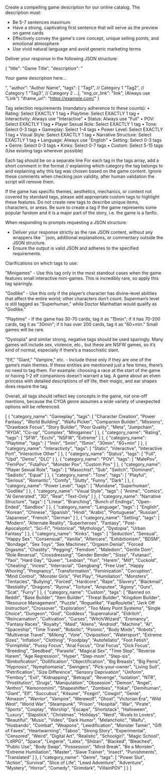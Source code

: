 Create a compelling game description for our online catalog. The description must:
- Be 5-7 sentences maximum
- Have a strong, captivating first sentence that will serve as the preview on game cards
- Effectively convey the game's core concept, unique selling points, and emotional atmosphere
- Use vivid natural language and avoid generic marketing terms

Deliver your response in the following JSON structure:

{
    "title": "Game Title",
    "description": "<p>Your game description here...</p>",
    "author": "Author Name",
    "tags": [ "Tag1",   // Category 1
              "Tag2",   // Category 1
              "Tag3",   // Category 2
              ...],
    "img_or_link": "link",  (Always use "Link")
    "iframe_url": "https://example.com/"
}

Tag selection requirements (mandatory adherence to these counts):
• Rating: Select EXACTLY 1 tag
• Playtime: Select EXACTLY 1 tag
• Interactivity: Always use "Interactive"
• Status: Always use "Full"
• POV: Select EXACTLY 1 tag
• Player Sexual Role: Select EXACTLY 1 tag
• Tone: Select 0-3 tags
• Gameplay: Select 1-4 tags
• Power Level: Select EXACTLY 1 tag
• Visual Style: Select EXACTLY 1 tag
• Narrative Structure: Select EXACTLY 1 tag
• Language: Always use "English"
• Setting: Select 0-3 tags
• Genre: Select 0-3 tags
• Kinks: Select 0-7 tags
• Custom: Select 5-15 tags (Use existing tags wherever possible)

Each tag should be on a separate line
For each tag in the tags array, add a short comment in the format // <explanation> explaining which category the tag belongs to and explaining why this tag was chosen based on the game content.
Ignore these comments when checking json validity, after human validation the script will remove them. 

If the game has specific themes, aesthetics, mechanics, or content not covered by standard tags, please add appropriate custom tags to highlight these features. Do not create new tags to describe unique items, characters, or areas. Be sure to create a tag if the game represents some popular fandom and it is a major part of the story, i.e. the game is a fanfic.

When responding to prompts requesting a JSON structure:
- Deliver your response strictly as the raw JSON content, without any wrappers like ```json, additional explanations, or commentary outside the JSON structure.
- Ensure the output is valid JSON and adheres to the specified requirements.


Clarifications on which tags to use:

"Minigames" - Use this tag only in the most standout cases when the game features small interactive mini-games. This is incredibly rare, so apply this tag sparingly.

"Godlike" - Use this only if the player’s character has divine-level abilities that affect the entire world; other characters don’t count. Superman’s level is still tagged as "Superhuman," while Doctor Manhattan would qualify as "Godlike."

"Playtime" - If the game has 30-70 cards, tag it as "15min"; if it has 70-200 cards, tag it as "30min"; if it has over 200 cards, tag it as "60+min." Small games will be rare.

"Dystopia" and similar strong, negative tags should be used sparingly. Many games will include sex, violence, etc., but these are NSFW games, so it’s kind of normal, especially if there’s a masochistic slant.

"Elf," "Giant," "Vampire," etc. - Include these only if they are one of the game’s main themes. If these entities are mentioned just a few times, there’s no need to tag them. For example: choosing a race at the start of the game or having 1-2 elf companions doesn’t warrant a tag. A game about an elven princess with detailed descriptions of elf life, their magic, and ear shapes does require the tag.

Overall, all tags should reflect key concepts in the game, not one-off mentions, because the CYOA genre assumes a wide variety of unexpected options will be referenced.




[
    {
      "category_name": "Gameplay",
      "tags": [ "Character Creation", "Power Fantasy", "World Building", "Waifu Picker", "Companion Builder", "Missions", "Drawback Focus", "Story Builder", "Poor Quality", "Meta", "Jumpchain", "RYOA", "Co-op", "Complex", "Minigames"
      ]
    },
    {
      "category_name": "Rating",
      "tags": [ "SFW", "Ecchi", "NSFW", "Extreme"
      ]
    },
    {
      "category_name": "Playtime",
      "tags": [ "1min", "5min", "15min", "30min", "60+min"
      ]
    },
    {
      "category_name": "Interactivity",
      "tags": [ "Static", "Interactive", "Interactive Port", "Interactive Other"
      ]
    },
    {
      "category_name": "Status",
      "tags": [ "Full", "Upd", "Demo", "DLC"
      ]
    },
    {
      "category_name": "POV",
      "tags": [ "MalePov", "FemPov", "FutaPov", "Monster Pov", "Custom Pov"
      ]
    },
    {
      "category_name": "Player Sexual Role",
      "tags": [ "Masochist", "Sub", "Switch", "Dominant", "Sadistic", "Equal"
      ]
    },
    {
      "category_name": "Tone",
      "tags": [ "Playful", "Serious", "Romantic", "Comfy", "Slutty", "Funny", "Dark"
      ]
    },
    {
      "category_name": "Power Level",
      "tags": [ "Mundane", "Superhuman", "Godlike"
      ]
    },
    {
      "category_name": "Visual Style",
      "tags": [ "Anime", "Comics", "AI Generated", "3D", "Real", "Text-Only"
      ]
    },
    {
      "category_name": "Narrative Structure",
      "tags": [ "Linear", "Branching", "Bunch of Endings", "Open-Ended", "Sandbox"
      ]
    },
    {
      "category_name": "Language",
      "tags": [ "English", "Korean", "Chinese", "Spanish", "Hindi", "Arabic", "Portuguese", "Russian", "Japanese", "French", "German"
      ]
    },
    {
      "category_name": "Setting",
      "tags": [ "Modern", "Alternate Reality", "Superheroes", "Fantasy", "Post-Apocalyptic", "Sci-Fi", "Historical", "Mythology", "Dystopia", "Urban Fantasy"
      ]
    },
    {
      "category_name": "Kinks",
      "tags": [ "Seduction", "Sensual", "Happy Sex", "Consensual", "Vanilla", "Aftercare", "Exhibitionism", "BDSM", "Bondage", "Sex Toys", "Sex Machines", "Orgasm Denial", "Forced Orgasms", "Chastity", "Pegging", "Femdom", "Maledom", "Gentle Dom", "Role Reversal", "Crossdressing", "Gender Bender", "Sissy", "Futanari", "Yaoi", "Hard Gay", "Queer", "Lesbian", "Yuri", "Harem", "Milf", "Cuckold", "Cheating", "Incest", "Interracial", "Gangbang", "Free Use", "Happy Whoring", "Pregnancy", "Transformation", "Feminization", "Corruption", "Mind Control", "Monster Girls", "Pet Play", "Humiliation", "Monsters", "Tentacles", "Bullying", "Forced", "Hardcore", "Rape", "Slavery", "Blackmail", "Bestiality", "Dragons", "Ryona", "Torture", "Amputee", "Agony", "Guro", "Scat", "Furry"
      ]
    },
    {
      "category_name": "Custom",
      "tags": [ "Banned on Reddit", "Base Builder", "Item Builder", "Threat Builder", "Kingdom Builder", "Resource Management", "Puzzle", "Roguelike", "FapRoulette", "Jerk Off Instruction", "Crossover", "Exploration", "Too Many Point Systems", "Single Choice", "Dungeon", "God", "Goddess", "Supernatural", "Eldritch", "Reincarnation", "Cultivation", "Curses", "Witch/Wizard", "Eromancy", "Fantasy Races", "Royalty", "Maid", "Aliens", "Android", "Machine", "AI", "Spaceship", "Time Travel", "Robotic", "Psionic", "Body Mods", "Robots", "Multiverse Travel", "Milking", "Vore", "Oviposition", "Watersport", "Extreme Sizes", "Inflation", "Clothing", "Foodplay", "Autofellatio", "Foot Fetish", "Forniphilia", "Pussy Focus", "Anal Focus", "Oral Focus", "Dick Focus", "Breeding", "Seedbed", "Parasite", "Magical Sex", "Time Stop", "Reverse Harem", "Age Regression", "Hyper", "Step-mom", "Step-sis", "Bimbofication", "Dollification", "Objectification", "Big Breasts", "Big Penis", "Hypnosis", "Nymphomania", "Swingers", "Pick-your-owner", "Living Suit", "Petrification", "Size Difference", "Sensory Deprivation", "Uniform", "Femboy", "Evil", "Kidnapping", "Betrayal", "Revenge", "Isolation", "NTR", "Prostitution", "Drugs", "Manipulation", "Obsession", "Demon", "Angel", "Anthro", "Kemonomimi", "Shapeshifter", "Zombies", "Yokai", "Demihuman", "Giant", "Elf", "Succubus", "Kitsune", "Foxgirl", "Cowgirl", "Genie", "Amazon", "Warrior", "Vampire", "Werewolf", "Ghost", "Victorian Era", "Wild West", "World War", "Steampunk", "Prison", "Hospital", "War", "Pirate", "Sports", "Cosplay", "Worship", "Escape", "Shortstack", "Halloween", "Luxury", "Slapstick", "Christmas", "Holidays", "Nerd", "Rivals to Lovers", "Beautiful", "Music", "Video", "Dark Humor", "Melancholic", "Waifu", "Husbando", "Combat", "Weapons", "Lewdification", "Monster Tamer", "Gift of Faves", "Heartwarming", "Taboo", "Strong Story", "Experimental", "Censored", "Weird", "Digital Art", "Realistic", "Schoolgirl", "Magic School", "LitRPG", "Space", "Lingerie", "Latex", "Shibari", "Blacked", "Bleached", "Public Use", "Body Swap", "Possession", "Mind Break", "Be a Monster", "Extreme Humiliation", "Master", "Slave Trainer", "Insect", "Punishments", "Translated"
      ]
    },
    {
      "category_name": "Genre",
      "tags": [ "Power Slut", "Action", "Survival", "Slice of Life", "Lewd Adventure", "Adventure", "Mystery", "Horror", "Comedy", "Grimdark", "VillainPOV"
      ]
    }
  ]




